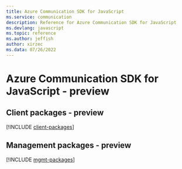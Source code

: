 ```yaml
---
title: Azure Communication SDK for JavaScript
ms.service: communication
description: Reference for Azure Communication SDK for JavaScript
ms.devlang: javascript
ms.topic: reference
ms.author: jeffish
author: xirzec
ms.data: 07/26/2022
---
```

# Azure Communication SDK for JavaScript - preview

## Client packages - preview
[!INCLUDE [client-packages](communication-client-index.md)]
## Management packages - preview
[!INCLUDE [mgmt-packages](communication-mgmt-index.md)]